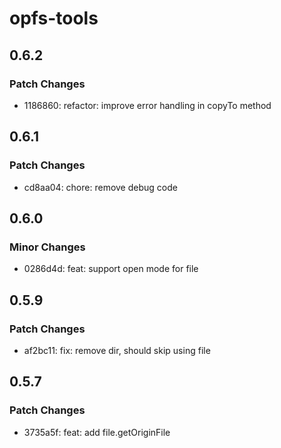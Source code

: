 # opfs-tools

## 0.6.2

### Patch Changes

- 1186860: refactor: improve error handling in copyTo method

## 0.6.1

### Patch Changes

- cd8aa04: chore: remove debug code

## 0.6.0

### Minor Changes

- 0286d4d: feat: support open mode for file

## 0.5.9

### Patch Changes

- af2bc11: fix: remove dir, should skip using file

## 0.5.7

### Patch Changes

- 3735a5f: feat: add file.getOriginFile
